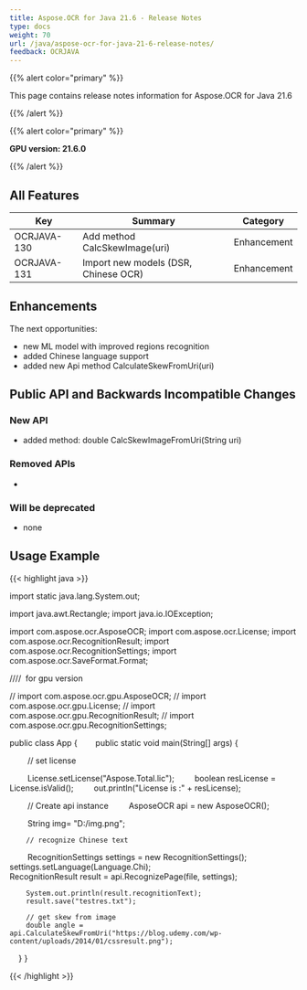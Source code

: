 ```yaml
---
title: Aspose.OCR for Java 21.6 - Release Notes
type: docs
weight: 70
url: /java/aspose-ocr-for-java-21-6-release-notes/
feedback: OCRJAVA
---
```


{{% alert color="primary" %}}

This page contains release notes information for Aspose.OCR for Java 21.6

{{% /alert %}}

{{% alert color="primary" %}}

**GPU version: 21.6.0**

{{% /alert %}}

## All Features

|Key|Summary|Category|
|---|---|---|
|OCRJAVA-130|Add method CalcSkewImage(uri)|Enhancement|
|OCRJAVA-131|Import new models (DSR, Chinese OCR)|Enhancement|


## Enhancements

The next opportunities:

- new ML model with improved regions recognition
- added Chinese language support
- added new Api method CalculateSkewFromUri(uri)

## Public API and Backwards Incompatible Changes

### New API

-  added method: double CalcSkewImageFromUri(String uri)

### Removed APIs

-  


### Will be deprecated

- none

## Usage Example

{{< highlight java >}}

import static java.lang.System.out;

import java.awt.Rectangle;
import java.io.IOException;

import com.aspose.ocr.AsposeOCR;
import com.aspose.ocr.License;
import com.aspose.ocr.RecognitionResult;
import com.aspose.ocr.RecognitionSettings;
import com.aspose.ocr.SaveFormat.Format;

////  for gpu version

// import com.aspose.ocr.gpu.AsposeOCR;
// import com.aspose.ocr.gpu.License;
// import com.aspose.ocr.gpu.RecognitionResult;
// import com.aspose.ocr.gpu.RecognitionSettings;

public class App {
       public static void main(String[] args) {

        // set license    

        License.setLicense("Aspose.Total.lic");
        boolean resLicense = License.isValid();
        out.println("License is :" + resLicense);

        // Create api instance
        AsposeOCR api = new AsposeOCR();

        String img= "D:/img.png";		
		
		// recognize Chinese text
        RecognitionSettings settings = new RecognitionSettings();	
		settings.setLanguage(Language.Chi);		
		RecognitionResult result = api.RecognizePage(file, settings);
		
		System.out.println(result.recognitionText);				
		result.save("testres.txt");
		
		// get skew from image
		double angle = api.CalculateSkewFromUri("https://blog.udemy.com/wp-content/uploads/2014/01/cssresult.png");
    }
}

{{< /highlight >}}
